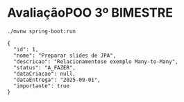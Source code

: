# AvaliaçãoPOO 3º BIMESTRE

```
./mvnw spring-boot:run
```

```
{
  "id": 1,
  "nome": "Preparar slides de JPA",
  "descricao": "Relacionamentose exemplo Many-to-Many",
  "status": "A_FAZER",
  "dataCriacao": null,
  "dataEntrega": "2025-09-01",
  "importante": true
}
```